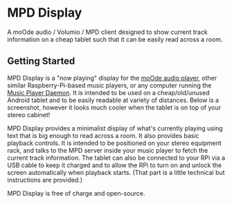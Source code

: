 # MPD Display

A moOde audio / Volumio / MPD client designed to show current track information on a cheap tablet such that it can be easily read across a room.

## Getting Started

MPD Display is a "now playing" display for the [moOde audio player](https://moodeaudio.org/), other similar Raspberry-Pi-based music players, or any computer running the [Music Player Daemon](https://www.musicpd.org/). It is intended to be used on a cheap/old/unused Android tablet and to be easily readable at variety of distances. Below is a screenshot, however it looks much cooler when the tablet is on top of your stereo cabinet!

MPD Display provides a minimalist display of what's currently playing using text that is big enough to read across a room. It also provides basic playback controls. It is intended to be positioned on your stereo equipment rack, and talks to the MPD server inside your music player to fetch the current track information. The tablet can also be connected to your RPi via a USB cable to keep it charged and to allow the RPi to turn on and unlock the screen automatically when playback starts. (That part is a little technical but instructions are provided.)

MPD Display is free of charge and open-source.
